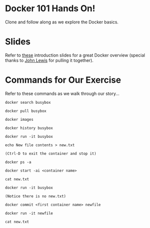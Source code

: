 # Docker 101 Hands On!
Clone and follow along as we explore the Docker basics.

# Slides
Refer to [these][slides] introduction slides for a great Docker overview (special thanks to [John Lewis][jl] for pulling it together).

# Commands for Our Exercise
Refer to these commands as we walk through our story...

    docker search busybox

    docker pull busybox

    docker images

    docker history busybox

    docker run -it busybox

    echo New file contents > new.txt

    (Ctrl-D to exit the container and stop it)

    docker ps -a

    docker start -ai <container name>

    cat new.txt

    docker run -it busybox

    (Notice there is no new.txt)

    docker commit <first container name> newfile

    docker run -it newfile

    cat new.txt



[slides]: http://pointful.github.io/docker-intro/
[jl]: https://github.com/pointful
